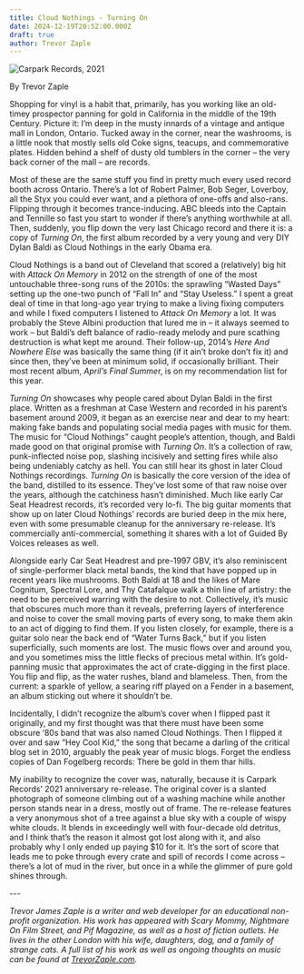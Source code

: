 ```yaml
---
title: Cloud Nothings - Turning On
date: 2024-12-19T20:52:00.000Z
draft: true
author: Trevor Zaple
---
```

![Carpark Records, 2021](/images/upload/cloud.jpg "Cloud Nothings - Turning On")

By Trevor Zaple 

Shopping for vinyl is a habit that, primarily, has you working like an old-timey prospector panning for gold in California in the middle of the 19th Century. Picture it: I’m deep in the musty innards of a vintage and antique mall in London, Ontario. Tucked away in the corner, near the washrooms, is a little nook that mostly sells old Coke signs, teacups, and commemorative plates. Hidden behind a shelf of dusty old tumblers in the corner – the very back corner of the mall – are records. 

Most of these are the same stuff you find in pretty much every used record booth across Ontario. There’s a lot of Robert Palmer, Bob Seger, Loverboy, all the Styx you could ever want, and a plethora of one-offs and also-rans. Flipping through it becomes trance-inducing. ABC bleeds into the Captain and Tennille so fast you start to wonder if there’s anything worthwhile at all. Then, suddenly, you flip down the very last Chicago record and there it is: a copy of *Turning On*, the first album recorded by a very young and very DIY Dylan Baldi as Cloud Nothings in the early Obama era. 

Cloud Nothings is a band out of Cleveland that scored a (relatively) big hit with *Attack On Memory* in 2012 on the strength of one of the most untouchable three-song runs of the 2010s: the sprawling “Wasted Days” setting up the one-two punch of “Fall In” and “Stay Useless.” I spent a great deal of time in that long-ago year trying to make a living fixing computers and while I fixed computers I listened to *Attack On Memory* a lot. It was probably the Steve Albini production that lured me in – it always seemed to work – but Baldi’s deft balance of radio-ready melody and pure scathing destruction is what kept me around. Their follow-up, 2014’s *Here And Nowhere Else* was basically the same thing (if it ain’t broke don’t fix it) and since then, they’ve been at minimum solid, if occasionally brilliant. Their most recent album, *April’s Final Summe*r, is on my recommendation list for this year. 

*Turning On* showcases why people cared about Dylan Baldi in the first place. Written as a freshman at Case Western and recorded in his parent’s basement around 2009, it began as an exercise near and dear to my heart: making fake bands and populating social media pages with music for them. The music for “Cloud Nothings” caught people’s attention, though, and Baldi made good on that original promise with *Turning On*. It’s a collection of raw, punk-inflected noise pop, slashing incisively and setting fires while also being undeniably catchy as hell. You can still hear its ghost in later Cloud Nothings recordings. *Turning On* is basically the core version of the idea of the band, distilled to its essence. They’ve lost some of that raw noise over the years, although the catchiness hasn’t diminished. Much like early Car Seat Headrest records, it’s recorded very lo-fi. The big guitar moments that show up on later Cloud Nothings’ records are buried deep in the mix here, even with some presumable cleanup for the anniversary re-release. It’s commercially anti-commercial, something it shares with a lot of Guided By Voices releases as well.

Alongside early Car Seat Headrest and pre-1997 GBV, it’s also reminiscent of single-performer black metal bands, the kind that have popped up in recent years like mushrooms. Both Baldi at 18 and the likes of Mare Cognitum, Spectral Lore, and Thy Catafalque walk a thin line of artistry: the need to be perceived warring with the desire to not. Collectively, it’s music that obscures much more than it reveals, preferring layers of interference and noise to cover the small moving parts of every song, to make them akin to an act of digging to find them. If you listen closely, for example, there is a guitar solo near the back end of “Water Turns Back,” but if you listen superficially, such moments are lost. The music flows over and around you, and you sometimes miss the little flecks of precious metal within. It’s gold-panning music that approximates the act of crate-digging in the first place. You flip and flip, as the water rushes, bland and blameless. Then, from the current: a sparkle of yellow, a searing riff played on a Fender in a basement, an album sticking out where it shouldn’t be. 

Incidentally, I didn’t recognize the album’s cover when I flipped past it originally, and my first thought was that there must have been some obscure ‘80s band that was also named Cloud Nothings. Then I flipped it over and saw “Hey Cool Kid,” the song that became a darling of the critical blog set in 2010, arguably the peak year of music blogs. Forget the endless copies of Dan Fogelberg records: There be gold in them thar hills.

My inability to recognize the cover was, naturally, because it is Carpark Records’ 2021 anniversary re-release. The original cover is a slanted photograph of someone climbing out of a washing machine while another person stands near in a dress, mostly out of frame. The re-release features a very anonymous shot of a tree against a blue sky with a couple of wispy white clouds. It blends in exceedingly well with four-decade old detritus, and I think that’s the reason it almost got lost along with it, and also probably why I only ended up paying $10 for it. It’s the sort of score that leads me to poke through every crate and spill of records I come across – there’s a lot of mud in the river, but once in a while the glimmer of pure gold shines through.

\---


*Trevor James Zaple is a writer and web developer for an educational non-profit organization. His work has appeared with Scary Mommy, Nightmare On Film Street, and Pif Magazine, as well as a host of fiction outlets. He lives in the other London with his wife, daughters, dog, and a family of strange cats. A full list of his work as well as ongoing thoughts on music can be found at [TrevorZaple.com](http://trevorzaple.com).*
